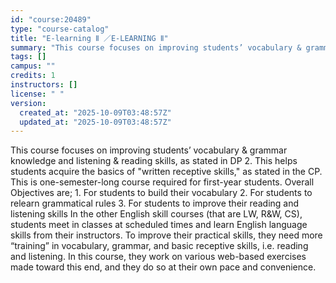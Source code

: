 ```yaml
---
id: "course:20489"
type: "course-catalog"
title: "E-learning Ⅱ ／E-LEARNING Ⅱ"
summary: "This course focuses on improving students’ vocabulary & grammar knowledge and listening & reading skills, as stated in D…"
tags: []
campus: ""
credits: 1
instructors: []
license: " "
version:
  created_at: "2025-10-09T03:48:57Z"
  updated_at: "2025-10-09T03:48:57Z"
---
```


This course focuses on improving students’ vocabulary & grammar knowledge and listening & reading skills, as stated in DP 2. This helps students acquire the basics of "written receptive skills," as stated in the CP. This is one-semester-long course required for first-year students. Overall Objectives are; 1. For students to build their vocabulary 2. For students to relearn grammatical rules 3. For students to improve their reading and listening skills In the other English skill courses (that are LW, R&W, CS), students meet in classes at scheduled times and learn English language skills from their instructors. To improve their practical skills, they need more “training” in vocabulary, grammar, and basic receptive skills, i.e. reading and listening. In this course, they work on various web-based exercises made toward this end, and they do so at their own pace and convenience.
